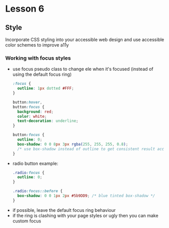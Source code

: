 # Lesson 6
## Style
Incorporate CSS styling into your accessible web design and use accessible color schemes to improve a11y

### Working with focus styles
* use focus pseudo class to change ele when it's focused (instead of using the default focus ring)
  ```css
  :focus {
    outline: 1px dotted #FFF;
  }

  button:hover,
  button:focus {
    background: red;
    color: white;
    text-decoration: underline;
  }

  button:focus {
    outline: 0;
    box-shadow: 0 0 8px 3px rgba(255, 255, 255, 0.8);
    /* use box-shadow instead of outline to get consistent result accross diff browsers */
  }
  ```
* radio button example:
  ```css
  .radio:focus {
    outline: 0;
  }

  .radio:focus::before {
    box-shadow: 0 0 1px 2px #5b9DD9; /* blue tinted box-shadow */
  }
  ```
* if possible, leave the default focus ring behaviour
* if the ring is clashing with your page styles or ugly then you can make custom focus

### 
